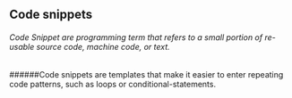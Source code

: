 ## Code snippets

###### Code Snippet are programming term that refers to a small portion of re-usable source code, machine code, or text.
######Code snippets are templates that make it easier to enter repeating code patterns, such as loops or conditional-statements. 
